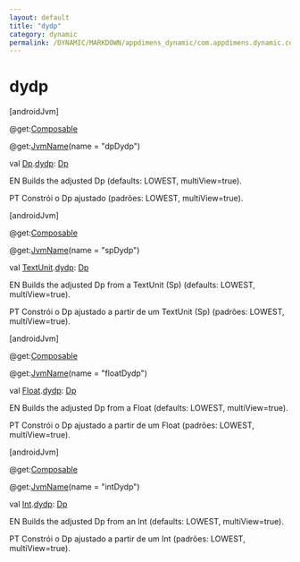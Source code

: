 ```yaml
---
layout: default
title: "dydp"
category: dynamic
permalink: /DYNAMIC/MARKDOWN/appdimens_dynamic/com.appdimens.dynamic.compose/-app-dimens/dydp.html
---
```


# dydp

[androidJvm]

@get:[Composable](https://developer.android.com/reference/kotlin/androidx/compose/runtime/Composable.html)

@get:[JvmName](https://kotlinlang.org/api/core/kotlin-stdlib/kotlin.jvm/-jvm-name/index.html)(name = "dpDydp")

val [Dp](https://developer.android.com/reference/kotlin/androidx/compose/ui/unit/Dp.html).[dydp](dydp.md): [Dp](https://developer.android.com/reference/kotlin/androidx/compose/ui/unit/Dp.html)

EN Builds the adjusted Dp (defaults: LOWEST, multiView=true).

PT Constrói o Dp ajustado (padrões: LOWEST, multiView=true).

[androidJvm]

@get:[Composable](https://developer.android.com/reference/kotlin/androidx/compose/runtime/Composable.html)

@get:[JvmName](https://kotlinlang.org/api/core/kotlin-stdlib/kotlin.jvm/-jvm-name/index.html)(name = "spDydp")

val [TextUnit](https://developer.android.com/reference/kotlin/androidx/compose/ui/unit/TextUnit.html).[dydp](dydp.md): [Dp](https://developer.android.com/reference/kotlin/androidx/compose/ui/unit/Dp.html)

EN Builds the adjusted Dp from a TextUnit (Sp) (defaults: LOWEST, multiView=true).

PT Constrói o Dp ajustado a partir de um TextUnit (Sp) (padrões: LOWEST, multiView=true).

[androidJvm]

@get:[Composable](https://developer.android.com/reference/kotlin/androidx/compose/runtime/Composable.html)

@get:[JvmName](https://kotlinlang.org/api/core/kotlin-stdlib/kotlin.jvm/-jvm-name/index.html)(name = "floatDydp")

val [Float](https://kotlinlang.org/api/core/kotlin-stdlib/kotlin/-float/index.html).[dydp](dydp.md): [Dp](https://developer.android.com/reference/kotlin/androidx/compose/ui/unit/Dp.html)

EN Builds the adjusted Dp from a Float (defaults: LOWEST, multiView=true).

PT Constrói o Dp ajustado a partir de um Float (padrões: LOWEST, multiView=true).

[androidJvm]

@get:[Composable](https://developer.android.com/reference/kotlin/androidx/compose/runtime/Composable.html)

@get:[JvmName](https://kotlinlang.org/api/core/kotlin-stdlib/kotlin.jvm/-jvm-name/index.html)(name = "intDydp")

val [Int](https://kotlinlang.org/api/core/kotlin-stdlib/kotlin/-int/index.html).[dydp](dydp.md): [Dp](https://developer.android.com/reference/kotlin/androidx/compose/ui/unit/Dp.html)

EN Builds the adjusted Dp from an Int (defaults: LOWEST, multiView=true).

PT Constrói o Dp ajustado a partir de um Int (padrões: LOWEST, multiView=true).